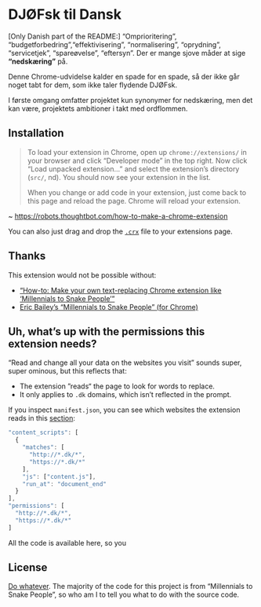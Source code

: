 DJØFsk til Dansk
================
[Only Danish part of the README:] “Omprioritering”, “budgetforbedring”,“effektivisering”, “normalisering”, “oprydning”, “servicetjek”, “spareøvelse”, “eftersyn”. Der er mange sjove måder at sige **“nedskæring”** på.

Denne Chrome-udvidelse kalder en spade for en spade, så der ikke går noget tabt for dem, som ikke taler flydende DJØFsk.

I første omgang omfatter projektet kun synonymer for nedskæring, men det kan være, projektets ambitioner i takt med ordflommen.

Installation
------------
> To load your extension in Chrome, open up `chrome://extensions/` in your browser and click “Developer mode” in the top right. Now click “Load unpacked extension…” and select the extension’s directory (`src/`, nd). You should now see your extension in the list.
>
> When you change or add code in your extension, just come back to this page and reload the page. Chrome will reload your extension.

~ <https://robots.thoughtbot.com/how-to-make-a-chrome-extension>

You can also just drag and drop the [`.crx`][crx] file to your extensions page.

Thanks
------
This extension would not be possible without:

* [“How-to: Make your own text-replacing Chrome extension like ‘Millennials to Snake People’”][9to5]
* [Eric Bailey’s “Millennials to Snake People” (for Chrome)][snake-chrome]

Uh, what’s up with the permissions this extension needs?
--------------------------------------------------------
“Read and change all your data on the websites you visit” sounds super, super ominous, but this reflects that:

* The extension ”reads“ the page to look for words to replace.
* It only applies to `.dk` domains, which isn’t reflected in the prompt.

If you inspect `manifest.json`, you can see which websites the extension reads in this [section][permissions]:

```js
"content_scripts": [
  {
    "matches": [
      "http://*.dk/*",
      "https://*.dk/*"
    ],
    "js": ["content.js"],
    "run_at": "document_end"
  }
],
"permissions": [
  "http://*.dk/*",
  "https://*.dk/*"
]
```

All the code is available here, so you

License
-------
[Do whatever][license]. The majority of the code for this project is from “Millennials to Snake People”, so who am I to tell you what to do with the source code.


[crx]: https://github.com/ndarville/djoefsk-til-dansk/blob/master/djoefsk-til-dansk.crx
[9to5]: http://9to5google.com/2015/06/14/how-to-make-a-chrome-extensions/amp/
[snake-chrome]: https://github.com/ericwbailey/millennials-to-snake-people
[permissions]: https://github.com/ndarville/djoefsk-til-dansk/blob/master/src/manifest.json#L16-L29
[license]: https://github.com/ndarville/djoefsk-til-dansk/blob/master/LICENSE.md
